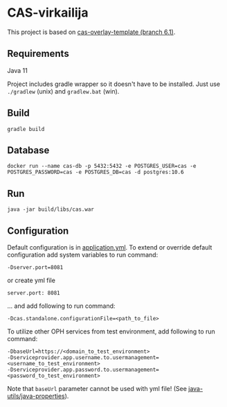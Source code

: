 # CAS-virkailija

This project is based on [cas-overlay-template (branch 6.1)](https://github.com/apereo/cas-overlay-template/tree/6.1).

## Requirements

Java 11

Project includes gradle wrapper so it doesn't have to be installed. Just use `./gradlew` (unix) and `gradlew.bat` (win).

## Build

    gradle build

## Database

    docker run --name cas-db -p 5432:5432 -e POSTGRES_USER=cas -e POSTGRES_PASSWORD=cas -e POSTGRES_DB=cas -d postgres:10.6

## Run

    java -jar build/libs/cas.war

## Configuration

Default configuration is in [application.yml](src/main/resources/application.yml).
To extend or override default configuration add system variables to run command:

    -Dserver.port=8081

or create yml file

    server.port: 8081

... and add following to run command:

    -Dcas.standalone.configurationFile=<path_to_file>

To utilize other OPH services from test environment, add following to run command:

    -DbaseUrl=https://<domain_to_test_environment>
    -Dserviceprovider.app.username.to.usermanagement=<username_to_test_environment>
    -Dserviceprovider.app.password.to.usermanagement=<password_to_test_environment>

Note that `baseUrl` parameter cannot be used with yml file!
(See [java-utils/java-properties](https://github.com/Opetushallitus/java-utils/tree/master/java-properties)).
